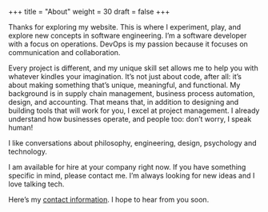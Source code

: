+++
title = "About"
weight = 30
draft = false
+++

Thanks for exploring my website. This is where I experiment, play, and explore new concepts in software engineering. I’m a software developer with a focus on operations. DevOps is my passion because it focuses on communication and collaboration.

Every project is different, and my unique skill set allows me to help you with whatever kindles your imagination. It’s not just about code, after all: it’s about making something that’s unique, meaningful, and functional. My background is in supply chain management, business process automation, design, and accounting. That means that, in addition to designing and building tools that will work for you, I excel at project management. I already understand how businesses operate, and people too: don’t worry, I speak human!

I like conversations about philosophy, engineering, design, psychology and technology.

I am available for hire at your company right now. If you have something specific in mind, please contact me. I’m always looking for new ideas and I love talking tech.

Here’s my [contact information](/#contact). I hope to hear from you soon.
